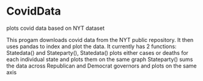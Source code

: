 # CovidData
plots covid data based on NYT dataset

This progam downloads covid data from the NYT public repository. It then uses pandas to index and plot the data.
It currently has 2 functions: Statedata() and Stateparty(),
Statedata() plots either cases or deaths for each individual state and plots them on the same graph
Stateparty() sums the data across Republican and Democrat governors and plots on the same axis 
